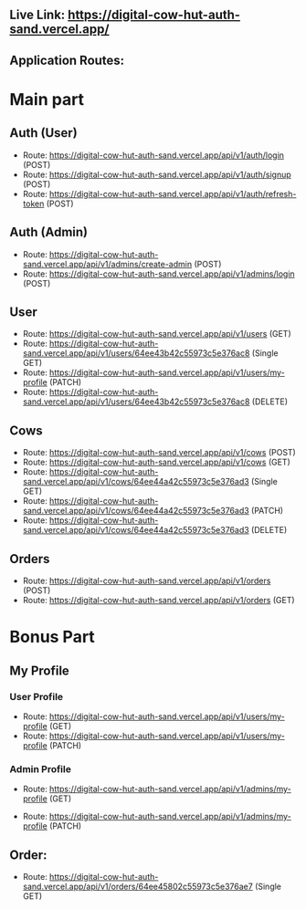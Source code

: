 ## Live Link: https://digital-cow-hut-auth-sand.vercel.app/

## Application Routes:

# Main part

## Auth (User)

- Route: https://digital-cow-hut-auth-sand.vercel.app/api/v1/auth/login (POST)
- Route: https://digital-cow-hut-auth-sand.vercel.app/api/v1/auth/signup (POST)
- Route: https://digital-cow-hut-auth-sand.vercel.app/api/v1/auth/refresh-token (POST)

## Auth (Admin)

- Route: https://digital-cow-hut-auth-sand.vercel.app/api/v1/admins/create-admin (POST)
- Route: https://digital-cow-hut-auth-sand.vercel.app/api/v1/admins/login (POST)

## User

- Route: https://digital-cow-hut-auth-sand.vercel.app/api/v1/users (GET)
- Route: https://digital-cow-hut-auth-sand.vercel.app/api/v1/users/64ee43b42c55973c5e376ac8 (Single GET)
- Route: https://digital-cow-hut-auth-sand.vercel.app/api/v1/users/my-profile (PATCH)
- Route: https://digital-cow-hut-auth-sand.vercel.app/api/v1/users/64ee43b42c55973c5e376ac8 (DELETE)

## Cows

- Route: https://digital-cow-hut-auth-sand.vercel.app/api/v1/cows (POST)
- Route: https://digital-cow-hut-auth-sand.vercel.app/api/v1/cows (GET)
- Route: https://digital-cow-hut-auth-sand.vercel.app/api/v1/cows/64ee44a42c55973c5e376ad3 (Single GET)
- Route: https://digital-cow-hut-auth-sand.vercel.app/api/v1/cows/64ee44a42c55973c5e376ad3 (PATCH)
- Route: https://digital-cow-hut-auth-sand.vercel.app/api/v1/cows/64ee44a42c55973c5e376ad3 (DELETE)

## Orders

- Route: https://digital-cow-hut-auth-sand.vercel.app/api/v1/orders (POST)
- Route: https://digital-cow-hut-auth-sand.vercel.app/api/v1/orders (GET)

# Bonus Part

## My Profile

### User Profile

- Route: https://digital-cow-hut-auth-sand.vercel.app/api/v1/users/my-profile (GET)
- Route: https://digital-cow-hut-auth-sand.vercel.app/api/v1/users/my-profile (PATCH)

### Admin Profile

- Route: https://digital-cow-hut-auth-sand.vercel.app/api/v1/admins/my-profile (GET)

- Route: https://digital-cow-hut-auth-sand.vercel.app/api/v1/admins/my-profile (PATCH)

## Order:

- Route: https://digital-cow-hut-auth-sand.vercel.app/api/v1/orders/64ee45802c55973c5e376ae7 (Single GET)
